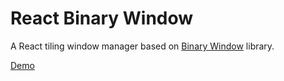 # React Binary Window

A React tiling window manager based on [Binary Window](https://github.com/bhjsdev/bwin) library.

[Demo](https://bhjsdev.github.io/react-bwin/)
